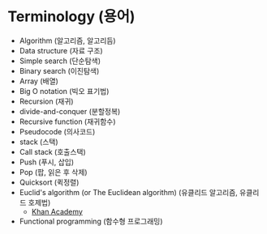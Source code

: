 # Terminology (용어)
- Algorithm (알고리즘, 알고리듬)
- Data structure (자료 구조)
- Simple search (단순탐색)
- Binary search (이진탐색)
- Array (배열)
- Big O notation (빅오 표기법)
- Recursion (재귀)
- divide-and-conquer (분할정복)
- Recursive function (재귀함수)
- Pseudocode (의사코드)
- stack (스택)
- Call stack (호출스택)
- Push (푸시, 삽입)
- Pop (팝, 읽은 후 삭제)
- Quicksort (퀵정렬)
- Euclid's algorithm (or The Euclidean algorithm) (유클리드 알고리즘, 유클리드 호제법)
    - [Khan Academy](https://www.khanacademy.org/computing/computer-science/cryptography/modarithmetic/a/the-euclidean-algorithm)
- Functional programming (함수형 프로그래밍)